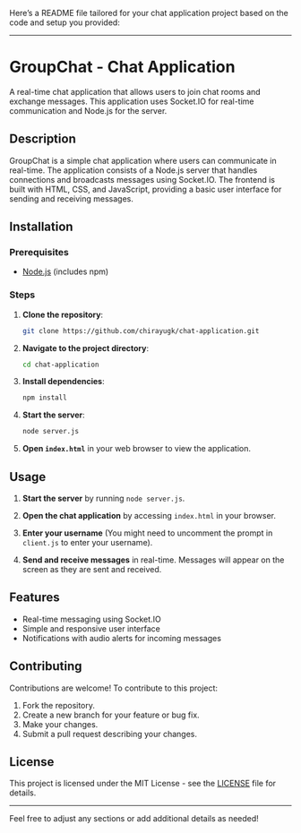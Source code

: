 Here’s a README file tailored for your chat application project based on the code and setup you provided:

---

# GroupChat - Chat Application

A real-time chat application that allows users to join chat rooms and exchange messages. This application uses Socket.IO for real-time communication and Node.js for the server.

## Description

GroupChat is a simple chat application where users can communicate in real-time. The application consists of a Node.js server that handles connections and broadcasts messages using Socket.IO. The frontend is built with HTML, CSS, and JavaScript, providing a basic user interface for sending and receiving messages.

## Installation

### Prerequisites

- [Node.js](https://nodejs.org/) (includes npm)

### Steps

1. **Clone the repository**:
    ```bash
    git clone https://github.com/chirayugk/chat-application.git
    ```

2. **Navigate to the project directory**:
    ```bash
    cd chat-application
    ```

3. **Install dependencies**:
    ```bash
    npm install
    ```

4. **Start the server**:
    ```bash
    node server.js
    ```

5. **Open `index.html`** in your web browser to view the application.

## Usage

1. **Start the server** by running `node server.js`.

2. **Open the chat application** by accessing `index.html` in your browser.

3. **Enter your username** (You might need to uncomment the prompt in `client.js` to enter your username).

4. **Send and receive messages** in real-time. Messages will appear on the screen as they are sent and received.

## Features

- Real-time messaging using Socket.IO
- Simple and responsive user interface
- Notifications with audio alerts for incoming messages

## Contributing

Contributions are welcome! To contribute to this project:

1. Fork the repository.
2. Create a new branch for your feature or bug fix.
3. Make your changes.
4. Submit a pull request describing your changes.

## License

This project is licensed under the MIT License - see the [LICENSE](LICENSE) file for details.

---

Feel free to adjust any sections or add additional details as needed!
